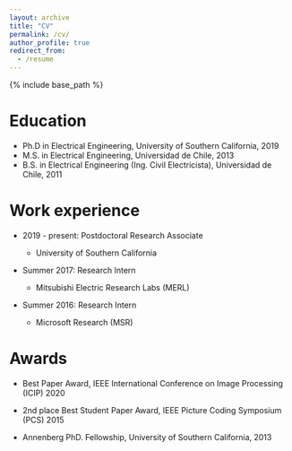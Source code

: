 ```yaml
---
layout: archive
title: "CV"
permalink: /cv/
author_profile: true
redirect_from:
  - /resume
---
```


{% include base_path %}

Education
======
* Ph.D in Electrical Engineering, University of Southern California, 2019 
* M.S. in Electrical Engineering, Universidad de Chile, 2013
* B.S. in Electrical Engineering (Ing. Civil Electricista), Universidad de Chile, 2011

Work experience
======
* 2019 - present: Postdoctoral Research Associate 
  * University of Southern California
  
* Summer 2017: Research Intern
  * Mitsubishi Electric Research Labs (MERL)
  
* Summer 2016: Research Intern
  * Microsoft Research (MSR)

Awards
======

* Best Paper Award, IEEE International Conference on Image Processing (ICIP) 2020

* 2nd place Best Student Paper Award, IEEE Picture Coding Symposium (PCS) 2015

* Annenberg PhD. Fellowship, University of Southern California, 2013
